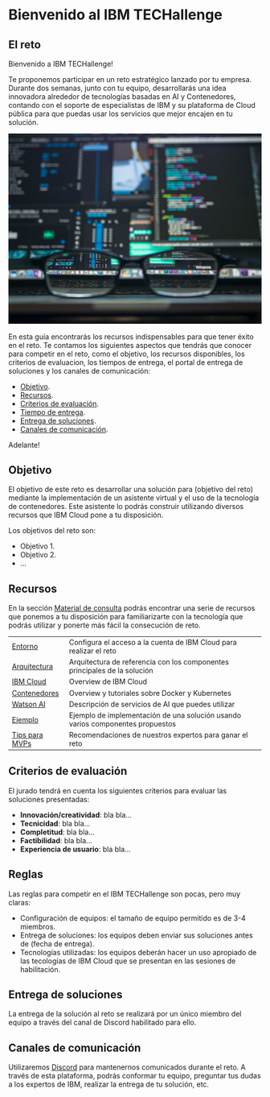 # Bienvenido al IBM TECHallenge

## El reto

Bienvenido a IBM TECHallenge! 

Te proponemos participar en un reto estratégico lanzado por tu empresa. Durante dos semanas, junto con tu equipo, desarrollarás una idea innovadora alrededor de tecnologías basadas en AI y Contenedores, contando con el soporte de especialistas de IBM y su plataforma de Cloud pública para que puedas usar los servicios que mejor encajen en tu solución.

![Challenge image](./images/challenge-image.jpg)

En esta guía encontrarás los recursos indispensables para que tener éxito en el reto. Te contamos los siguientes aspectos que tendrás que conocer para competir en el reto, como el objetivo, los recursos disponibles, los criterios de evaluacion, los tiempos de entrega, el portal de entrega de soluciones y los canales de comunicación:

* [Objetivo](./#objetivo).
* [Recursos](./#recursos).
* [Criterios de evaluación](./#criterios-de-evaluación).
* [Tiempo de entrega](./#tiempo-de-entrega).
* [Entrega de soluciones](./#entrega-de-soluciones).
* [Canales de comunicación](./#canales-de-comunicación).

Adelante! 

## Objetivo

El objetivo de este reto es desarrollar una solución para (objetivo del reto) mediante la implementación de un asistente virtual y el uso de la tecnología de contenedores. Este asistente lo podrás construir utilizando diversos recursos que IBM Cloud pone a tu disposición.

Los objetivos del reto son: 

* Objetivo 1.
* Objetivo 2.
* ...

## Recursos

En la sección [Material de consulta](entorno/README.md) podrás encontrar una serie de recursos que ponemos a tu disposición para familiarizarte con la tecnología que podrás utilizar y ponerte más fácil la consecución de reto.

|  |  |
| :--- | :--- |
| [Entorno](entorno/README.md) | Configura el acceso a la cuenta de IBM Cloud para realizar el reto |
| [Arquitectura](arquitectura/README.md) | Arquitectura de referencia con los componentes principales de la solución  |
| [IBM Cloud](ibm-cloud/README.md) | Overview de IBM Cloud |
| [Contenedores](contenedores/README.md) | Overview y tutoriales sobre Docker y Kubernetes |
| [Watson AI](watson-ai/README.md) | Descripción de servicios de AI que puedes utilizar |
| [Ejemplo](ejemplo/README.md) | Ejemplo de implementación de una solución usando varios componentes propuestos |
| [Tips para MVPs](tips-mvp/README.md) | Recomendaciones de nuestros expertos para ganar el reto |

## Criterios de evaluación

El jurado tendrá en cuenta los siguientes criterios para evaluar las soluciones presentadas:

* **Innovación/creatividad**: bla bla...
* **Tecnicidad**: bla bla...
* **Completitud**: bla bla...
* **Factibilidad**: bla bla...
* **Experiencia de usuario**: bla bla...

## Reglas

Las reglas para competir en el IBM TECHallenge son pocas, pero muy claras: 

* Configuración de equipos: el tamaño de equipo permitido es de 3-4 miembros.
* Entrega de soluciones: los equipos deben enviar sus soluciones antes de (fecha de entrega).
* Tecnologías utilizadas: los equipos deberán hacer un uso apropiado de las tecologías de IBM Cloud que se presentan en las sesiones de habilitación.

## Entrega de soluciones

La entrega de la solución al reto se realizará por un único miembro del equipo a través del canal de Discord habilitado para ello.

## Canales de comunicación

Utilizaremos [Discord](https://discord.com) para mantenernos comunicados durante el reto. A través de esta plataforma, podrás conformar tu equipo, preguntar tus dudas a los expertos de IBM, realizar la entrega de tu solución, etc.
